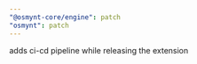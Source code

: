 ```yaml
---
"@osmynt-core/engine": patch
"osmynt": patch
---
```


adds ci-cd pipeline while releasing the extension
